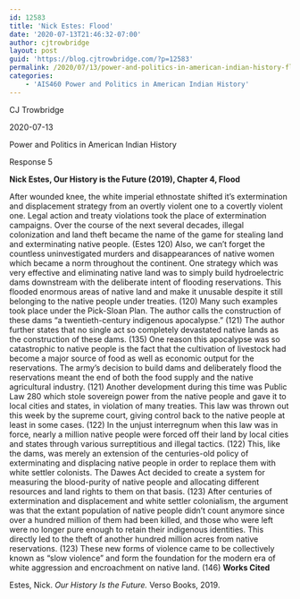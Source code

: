 ```yaml
---
id: 12583
title: 'Nick Estes: Flood'
date: '2020-07-13T21:46:32-07:00'
author: cjtrowbridge
layout: post
guid: 'https://blog.cjtrowbridge.com/?p=12583'
permalink: /2020/07/13/power-and-politics-in-american-indian-history-flood/
categories:
    - 'AIS460 Power and Politics in American Indian History'
---
```


CJ Trowbridge

2020-07-13

Power and Politics in American Indian History

Response 5

**Nick Estes, Our History is the Future (2019), Chapter 4, Flood**

After wounded knee, the white imperial ethnostate shifted it’s extermination and displacement strategy from an overtly violent one to a covertly violent one. Legal action and treaty violations took the place of extermination campaigns. Over the course of the next several decades, illegal colonization and land theft became the name of the game for stealing land and exterminating native people. (Estes 120) Also, we can’t forget the countless uninvestigated murders and disappearances of native women which became a norm throughout the continent. One strategy which was very effective and eliminating native land was to simply build hydroelectric dams downstream with the deliberate intent of flooding reservations. This flooded enormous areas of native land and make it unusable despite it still belonging to the native people under treaties. (120) Many such examples took place under the Pick-Sloan Plan. The author calls the construction of these dams “a twentieth-century indigenous apocalypse.” (121) The author further states that no single act so completely devastated native lands as the construction of these dams. (135) One reason this apocalypse was so catastrophic to native people is the fact that the cultivation of livestock had become a major source of food as well as economic output for the reservations. The army’s decision to build dams and deliberately flood the reservations meant the end of both the food supply and the native agricultural industry. (121) Another development during this time was Public Law 280 which stole sovereign power from the native people and gave it to local cities and states, in violation of many treaties. This law was thrown out this week by the supreme court, giving control back to the native people at least in some cases. (122) In the unjust interregnum when this law was in force, nearly a million native people were forced off their land by local cities and states through various surreptitious and illegal tactics. (122) This, like the dams, was merely an extension of the centuries-old policy of exterminating and displacing native people in order to replace them with white settler colonists. The Dawes Act decided to create a system for measuring the blood-purity of native people and allocating different resources and land rights to them on that basis. (123) After centuries of extermination and displacement and white settler colonialism, the argument was that the extant population of native people didn’t count anymore since over a hundred million of them had been killed, and those who were left were no longer pure enough to retain their indigenous identities. This directly led to the theft of another hundred million acres from native reservations. (123) These new forms of violence came to be collectively known as “slow violence” and form the foundation for the modern era of white aggression and encroachment on native land. (146) **Works Cited**

Estes, Nick. *Our History Is the Future.* Verso Books, 2019.